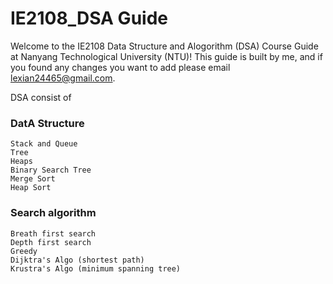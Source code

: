 # IE2108_DSA Guide
Welcome to the IE2108 Data Structure and Alogorithm (DSA) Course Guide at Nanyang Technological University (NTU)! This guide is built by me, and if you found any changes you want to add please email lexian24465@gmail.com. 

DSA consist of 
### DatA Structure
    Stack and Queue
    Tree 
    Heaps
    Binary Search Tree
    Merge Sort
    Heap Sort
### Search algorithm
    Breath first search
    Depth first search
    Greedy
    Dijktra's Algo (shortest path)
    Krustra's Algo (minimum spanning tree)
